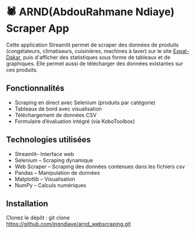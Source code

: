 # 🕷️ ARND(AbdouRahmane Ndiaye) Scraper App

Cette application Streamlit permet de scraper des données de produits (congélateurs, climatiseurs, cuisinières, machines à laver) sur le site [Expat-Dakar](https://www.expat-dakar.com), puis d'afficher des statistiques sous forme de tableaux et de graphiques.
Elle permet aussi de télécharger des données existantes sur ces produits.

##  Fonctionnalités

-  Scraping en direct avec Selenium (produits par catégorie)
-  Tableaux de bord avec visualisation 
-  Téléchargement de données CSV
-  Formulaire d’évaluation intégré (via KoboToolbox) 

##  Technologies utilisées

- Streamlit– Interface web
- Selenium – Scraping dynamique
- Web Scraper – Scraping des données contenues dans les fichiers csv
- Pandas – Manipulation de données
- Matplotlib – Visualisation
- NumPy – Calculs numériques

##  Installation
Clonez le dépôt :
   git clone https://github.com/ingndiaye/arnd_webscraping.git

